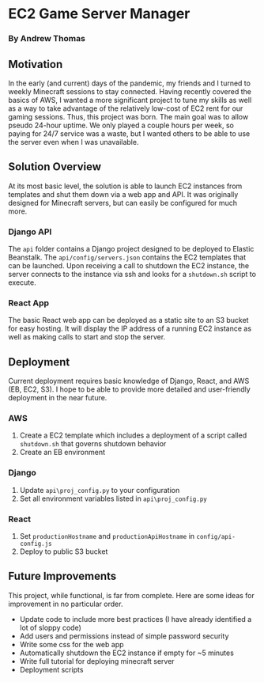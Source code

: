# EC2 Game Server Manager
### By Andrew Thomas

## Motivation
In the early (and current) days of the pandemic, my friends and I turned to weekly Minecraft sessions to stay connected. Having recently covered the basics of AWS, I wanted a more significant project to tune my skills as well as a way to take advantage of the relatively low-cost of EC2 rent for our gaming sessions. Thus, this project was born. The main goal was to allow pseudo 24-hour uptime. We only played a couple hours per week, so paying for 24/7 service was a waste, but I wanted others to be able to use the server even when I was unavailable.

## Solution Overview
At its most basic level, the solution is able to launch EC2 instances from templates and shut them down via a web app and API. It was originally designed for Minecraft servers, but can easily be configured for much more. 

### Django API
The `api` folder contains a Django project designed to be deployed to Elastic Beanstalk. The `api/config/servers.json` contains the EC2 templates that can be launched. Upon receiving a call to shutdown the EC2 instance, the server connects to the instance via ssh and looks for a `shutdown.sh` script to execute.

### React App
The basic React web app can be deployed as a static site to an S3 bucket for easy hosting. It will display the IP address of a running EC2 instance as well as making calls to start and stop the server.

## Deployment
Current deployment requires basic knowledge of Django, React, and AWS (EB, EC2, S3). I hope to be able to provide more detailed and user-friendly deployment in the near future.

### AWS
1. Create a EC2 template which includes a deployment of a script called `shutdown.sh` that governs shutdown behavior
2. Create an EB environment

### Django
1. Update `api\proj_config.py` to your configuration
2. Set all environment variables listed in `api\proj_config.py`

### React
1. Set `productionHostname` and `productionApiHostname` in `config/api-config.js`
2. Deploy to public S3 bucket

## Future Improvements
This project, while functional, is far from complete. Here are some ideas for improvement in no particular order.

- Update code to include more best practices (I have already identified a lot of sloppy code)
- Add users and permissions instead of simple password security
- Write some css for the web app
- Automatically shutdown the EC2 instance if empty for ~5 minutes
- Write full tutorial for deploying minecraft server
- Deployment scripts
